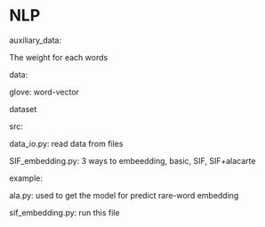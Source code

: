 # NLP

auxiliary_data:

The weight for each words


data:

glove: word-vector

dataset


src:

data_io.py: read data from files

SIF_embedding.py: 3 ways to embeedding, basic, SIF, SIF+alacarte


example:

ala.py: used to get the model for predict rare-word embedding

sif_embedding.py: run this file
